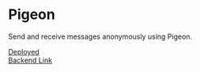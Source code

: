 # Pigeon

Send and receive messages anonymously using Pigeon.

[Deployed](https://anonymouslyyours.netlify.app/#/)
<br/>
[Backend Link](https://github.com/sahilsaha7773/pigeon-backend)

